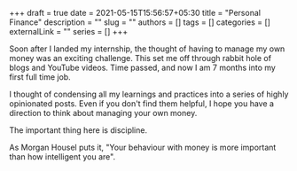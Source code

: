 +++ 
draft = true
date = 2021-05-15T15:56:57+05:30
title = "Personal Finance"
description = ""
slug = ""
authors = []
tags = []
categories = []
externalLink = ""
series = []
+++

Soon after I landed my internship, the thought of having to manage my own money was an exciting challenge.
This set me off through rabbit hole of blogs and YouTube videos. Time passed, and now I am 7 months into my first full time job.

I thought of condensing all my learnings and practices into a series of highly opinionated posts. Even if you don't find them helpful, I hope you have a direction to think about managing your own money.

The important thing here is discipline.

As Morgan Housel puts it, "Your behaviour with money is more important than how intelligent you are".



